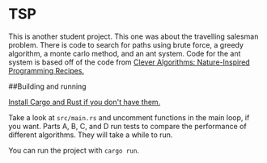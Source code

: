 # TSP
This is another student project.  This one was about the travelling salesman problem.  There is code to search for paths using brute force, a greedy algorithm, a monte carlo method, and an ant system.  Code for the ant system is based off of the code from [Clever Algorithms: Nature-Inspired Programming Recipes.](http://www.cleveralgorithms.com/nature-inspired/swarm/ant_system.html)

##Building and running

[Install Cargo and Rust if you don't have them.](https://doc.rust-lang.org/cargo/getting-started/installation.html)

Take a look at `src/main.rs` and uncomment functions in the main loop, if you want.  Parts A, B, C, and D run tests to compare the performance of different algorithms.  They will take a while to run.

You can run the project with `cargo run`.
